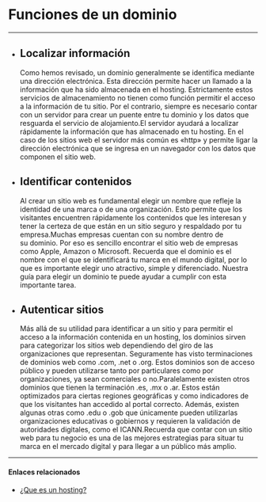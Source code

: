 # Funciones de un dominio

****

* ## Localizar información
  Como hemos revisado, un dominio generalmente se identifica mediante una dirección electrónica. Esta dirección permite hacer un llamado a la información que ha sido almacenada en el hosting. Estrictamente estos servicios de almacenamiento no tienen como función permitir el acceso a la información de tu sitio. Por el contrario, siempre es necesario contar con un servidor para crear un puente entre tu dominio y los datos que resguarda el servicio de alojamiento.El servidor ayudará a localizar rápidamente la información que has almacenado en tu hosting. En el caso de los sitios web el servidor más común es «http» y permite ligar la dirección electrónica que se ingresa en un navegador con los datos que componen el sitio web.

* ## Identificar contenidos
  Al crear un sitio web es fundamental elegir un nombre que refleje la identidad de una marca o de una organización. Esto permite que los visitantes encuentren rápidamente los contenidos que les interesan y tener la certeza de que están en un sitio seguro y respaldado por tu empresa.Muchas empresas cuentan con su nombre dentro de su dominio. Por eso es sencillo encontrar el sitio web de empresas como Apple, Amazon o Microsoft. Recuerda que el dominio es el nombre con el que se identificará tu marca en el mundo digital, por lo que es importante elegir uno atractivo, simple y diferenciado. Nuestra guía para elegir un dominio te puede ayudar a cumplir con esta importante tarea.

* ## Autenticar sitios
  Más allá de su utilidad para identificar a un sitio y para permitir el acceso a la información contenida en un hosting, los dominios sirven para categorizar los sitios web dependiendo del giro de las organizaciones que representan. Seguramente has visto terminaciones de dominios web como .com, .net o .org. Estos dominios son de acceso público y pueden utilizarse tanto por particulares como por organizaciones, ya sean comerciales o no.Paralelamente existen otros dominios que tienen la terminación .es, .mx o .ar. Estos están optimizados para ciertas regiones geográficas y como indicadores de que los visitantes han accedido al portal correcto. Además, existen algunas otras como .edu o .gob que únicamente pueden utilizarlas organizaciones educativas o gobiernos y requieren la validación de autoridades digitales, como el ICANN.Recuerda que contar con un sitio web para tu negocio es una de las mejores estrategias para situar tu marca en el mercado digital y para llegar a un público más amplio.

****

#### Enlaces relacionados

* [¿Que es un hosting?](hosting.md)